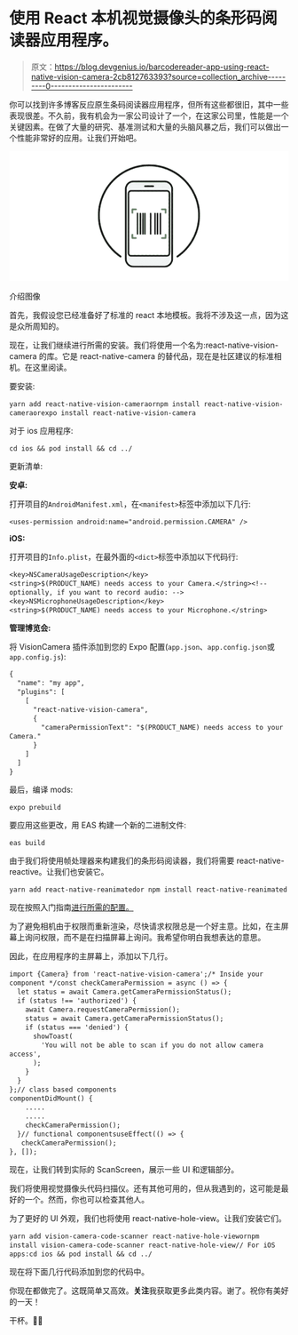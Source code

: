 # 使用 React 本机视觉摄像头的条形码阅读器应用程序。

> 原文：<https://blog.devgenius.io/barcodereader-app-using-react-native-vision-camera-2cb812763393?source=collection_archive---------0----------------------->

你可以找到许多博客反应原生条码阅读器应用程序，但所有这些都很旧，其中一些表现很差。不久前，我有机会为一家公司设计了一个，在这家公司里，性能是一个关键因素。在做了大量的研究、基准测试和大量的头脑风暴之后，我们可以做出一个性能非常好的应用。让我们开始吧。

![](img/b246347c95cc4504a00471d6c001ed91.png)

介绍图像

首先，我假设您已经准备好了标准的 react 本地模板。我将不涉及这一点，因为这是众所周知的。

现在，让我们继续进行所需的安装。我们将使用一个名为:react-native-vision-camera 的库。它是 react-native-camera 的替代品，现在是社区建议的标准相机。在这里阅读。

要安装:

```
yarn add react-native-vision-cameraornpm install react-native-vision-cameraorexpo install react-native-vision-camera
```

对于 ios 应用程序:

```
cd ios && pod install && cd ../
```

更新清单:

**安卓:**

打开项目的`AndroidManifest.xml`，在`<manifest>`标签中添加以下几行:

```
<uses-permission android:name="android.permission.CAMERA" />
```

**iOS:**

打开项目的`Info.plist`，在最外面的`<dict>`标签中添加以下代码行:

```
<key>NSCameraUsageDescription</key>
<string>$(PRODUCT_NAME) needs access to your Camera.</string><!-- optionally, if you want to record audio: -->
<key>NSMicrophoneUsageDescription</key>
<string>$(PRODUCT_NAME) needs access to your Microphone.</string>
```

**管理博览会:**

将 VisionCamera 插件添加到您的 Expo 配置(`app.json`、`app.config.json`或`app.config.js`):

```
{
  "name": "my app",
  "plugins": [
    [
      "react-native-vision-camera",
      {
        "cameraPermissionText": "$(PRODUCT_NAME) needs access to your Camera."
      }
    ]
  ]
}
```

最后，编译 mods:

```
expo prebuild
```

要应用这些更改，用 EAS 构建一个新的二进制文件:

```
eas build
```

由于我们将使用帧处理器来构建我们的条形码阅读器，我们将需要 react-native-reactive。让我们也安装它。

```
yarn add react-native-reanimatedor npm install react-native-reanimated
```

现在按照入门指南[进行所需的配置。](https://docs.swmansion.com/react-native-reanimated/docs/fundamentals/installation/)

为了避免相机由于权限而重新渲染，尽快请求权限总是一个好主意。比如，在主屏幕上询问权限，而不是在扫描屏幕上询问。我希望你明白我想表达的意思。

因此，在应用程序的主屏幕上，添加以下几行。

```
import {Camera} from 'react-native-vision-camera';/* Inside your component */const checkCameraPermission = async () => {
  let status = await Camera.getCameraPermissionStatus();
  if (status !== 'authorized') {
    await Camera.requestCameraPermission();
    status = await Camera.getCameraPermissionStatus();
    if (status === 'denied') {
      showToast(
        'You will not be able to scan if you do not allow camera access',
      );
    }
  }
};// class based components
componentDidMount() {
    .....
    .....
    checkCameraPermission();
  }// functional componentsuseEffect(() => {
   checkCameraPermission();
}, []);
```

现在，让我们转到实际的 ScanScreen，展示一些 UI 和逻辑部分。

我们将使用视觉摄像头代码扫描仪。还有其他可用的，但从我遇到的，这可能是最好的一个。然而，你也可以检查其他人。

为了更好的 UI 外观，我们也将使用 react-native-hole-view。让我们安装它们。

```
yarn add vision-camera-code-scanner react-native-hole-viewornpm install vision-camera-code-scanner react-native-hole-view// For iOS apps:cd ios && pod install && cd ../
```

现在将下面几行代码添加到您的代码中。

你现在都做完了。这既简单又高效。**关注**我获取更多此类内容。谢了。祝你有美好的一天！

干杯。✌🏻